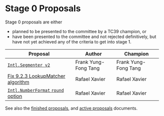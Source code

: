 # Stage 0 Proposals

Stage 0 proposals are either

* planned to be presented to the committee by a TC39 champion, or
* have been presented to the committee and not rejected definitively, but have not yet achieved any of the criteria to get into stage 1.

| Proposal                                                             | Author               | Champion             |
| -------------------------------------------------------------------- | -------------------- | -------------------- |
| [`Intl.Segmenter v2`][Intl.Segmenter-v2]                             | Frank Yung-Fong Tang | Frank Yung-Fong Tang |
| [Fix 9.2.3 LookupMatcher algorithm][]                                | Rafael Xavier        | Rafael Xavier        |
| [`Intl.NumberFormat` `round` option][intl.numberformat round option] | Rafael Xavier        | Rafael Xavier        |

See also the [finished proposals](finished-proposals.md), and [active proposals](README.md) documents.

[Intl.Segmenter-v2]: https://github.com/FrankYFTang/proposal-intl-segmenter-v2
[fix 9.2.3 lookupmatcher algorithm]: https://github.com/rxaviers/ecma402-fix-lookup-matcher
[intl.numberformat round option]: https://github.com/rxaviers/ecma402-number-format-round-option
[numberformat options]: https://github.com/sffc/proposal-unified-intl-numberformat
